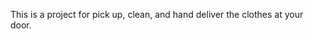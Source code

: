This is a project for pick up, clean, and hand deliver the clothes at your door.
<!-- before workin on project pull the git github
"git pull origin main"
"npm i"
 -->

<!-- common commsds first
 git init
git status
git add .
git commit -m "first message"
git push origin main
 -->
